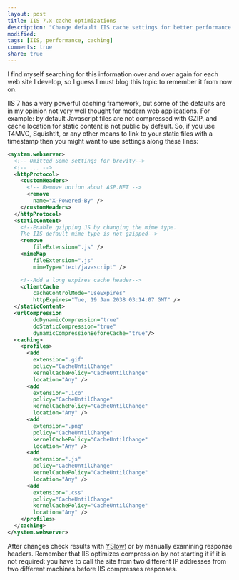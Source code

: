 ```yaml
---
layout: post
title: IIS 7.x cache optimizations
description: "Change default IIS cache settings for better performance."
modified:
tags: [IIS, performance, caching]
comments: true
share: true
---
```


I find myself searching for this information over and over again for each web
site I develop, so I guess I must blog this topic to remember it from now on.

IIS 7 has a very powerful caching framework, but some of the defaults are in my
opinion not very well thought for modern web applications. For example: by
default Javascript files are not compressed with GZIP, and cache location for
static content is not public by default. So, if you use T4MVC, SquishtIt, or
any other means to link to your static files with a timestamp then you might
want to use settings along these lines:

```xml
<system.webserver>
  <!-- Omitted Some settings for brevity-->
  <!-- ... -->
  <httpProtocol>
    <customHeaders>
      <!-- Remove notion about ASP.NET -->
      <remove
        name="X-Powered-By" />
    </customHeaders>
  </httpProtocol>
  <staticContent>
    <!--Enable gzipping JS by changing the mime type.
    The IIS default mime type is not gzipped-->
    <remove
        fileExtension=".js" />
    <mimeMap
        fileExtension=".js"
        mimeType="text/javascript" />

    <!--Add a long expires cache header-->
    <clientCache
        cacheControlMode="UseExpires"
        httpExpires="Tue, 19 Jan 2038 03:14:07 GMT" />
  </staticContent>
  <urlCompression
        doDynamicCompression="true"
        doStaticCompression="true"
        dynamicCompressionBeforeCache="true"/>
  <caching>
    <profiles>
      <add
        extension=".gif"
        policy="CacheUntilChange"
        kernelCachePolicy="CacheUntilChange"
        location="Any" />
      <add
        extension=".ico"
        policy="CacheUntilChange"
        kernelCachePolicy="CacheUntilChange"
        location="Any" />
      <add
        extension=".png"
        policy="CacheUntilChange"
        kernelCachePolicy="CacheUntilChange"
        location="Any" />
      <add
        extension=".js"
        policy="CacheUntilChange"
        kernelCachePolicy="CacheUntilChange"
        location="Any" />
      <add
        extension=".css"
        policy="CacheUntilChange"
        kernelCachePolicy="CacheUntilChange"
        location="Any" />
    </profiles>
  </caching>
</system.webserver>
```

After changes check results with [YSlow!](http://developer.yahoo.com/yslow/) or by manually examining response headers.
Remember that IIS optimizes compression by not starting it if it is not required:
you have to call the site from two different IP addresses from two different machines
before IIS compresses responses.
